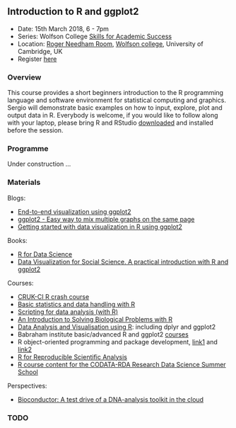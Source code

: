 ## Introduction to R and ggplot2

- Date: 15th March 2018, 6 - 7pm
- Series: Wolfson College [Skills for Academic Success](https://www.wolfson.cam.ac.uk/study-skills)
- Location: [Roger Needham Room](http://www.wolfson.cam.ac.uk/tour/chancellorscentre), [Wolfson college](https://goo.gl/maps/aR6a5FWrLoR2), University of Cambridge, UK
- Register [here](https://www.eventbrite.co.uk/e/skills-for-academic-success-introduction-to-r-tickets-41949950431)


### Overview

This course provides a short beginners introduction to the R programming language and software environment for statistical computing and graphics. Sergio will demonstrate basic examples on how to input, explore, plot and output data in R. Everybody is welcome, if you would like to follow along with your laptop, please bring R and RStudio [downloaded](https://www.rstudio.com/products/rstudio/download/) and installed before the session.

### Programme

Under construction ...


### Materials

Blogs:

- [End-to-end visualization using ggplot2](https://rviews.rstudio.com/2017/08/14/end-to-end-visualization-using-ggplot2/)
- [ggplot2 - Easy way to mix multiple graphs on the same page](http://www.sthda.com/english/wiki/ggplot2-easy-way-to-mix-multiple-graphs-on-the-same-page)
- [Getting started with data visualization in R using ggplot2](http://www.storybench.org/getting-started-data-visualization-r-using-ggplot2/)

Books:

- [R for Data Science](http://r4ds.had.co.nz/)
- [Data Visualization for Social Science. A practical introduction with R and ggplot2](http://socviz.co/)

Courses:

- [CRUK-CI R crash course](https://bioinformatics-core-shared-training.github.io/r-crash-course/)
- [Basic statistics and data handling with R](https://github.com/cambiotraining/stats-intro)
- [Scripting for data analysis (with R)](https://github.com/mrtnj/scripting_for_data_analysis)
- [An Introduction to Solving Biological Problems with R](http://cambiotraining.github.io/r-intro/)
- [Data Analysis and Visualisation using R](http://bioinformatics-core-shared-training.github.io/r-intermediate/): including dplyr and ggplot2
- Babraham institute basic/advanced R and ggplot2 [courses](http://www.bioinformatics.babraham.ac.uk/training/)
- R object-oriented programming and package development, [link1](http://lgatto.github.io/TeachingMaterial/) and [link2](http://logic.sysbiol.cam.ac.uk/teaching/advancedR/)
- [R for Reproducible Scientific Analysis](http://swcarpentry.github.io/r-novice-gapminder/)
- [R course content for the CODATA-RDA Research Data Science Summer School](https://github.com/marioa/trieste)

Perspectives:

- [Bioconductor: A test drive of a DNA-analysis toolkit in the cloud](https://www.nature.com/articles/d41586-017-07833-1)


### TODO

